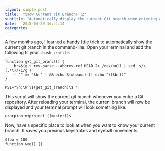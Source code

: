 ```yaml
---
layout: simple.post
title:  "Show Current Git Branch!!!2"
subtitle: "Automatically display the current Git branch when entering a Git repo"
date:   2015-04-29 16:44:14
categories:
---
```


A few months ago, I learned a handy little trick to automatically show the current git branch in the command-line. Open your terminal and add the following to your `.bash_profile`.

	
	function get_git_branch() {
	    br=$(git rev-parse --abbrev-ref HEAD 2> /dev/null | sed 's/\(.*\)/\1/g')
	    [ "" == "$br" ] && echo $(whoami) || echo "(($br))"
	}

	PS1="\h:\W \$(get_git_branch)\$ "

This script will show the current git branch whenever you enter a Git repository. After reloading your terminal, the current branch will now be displayed and your terminal prompt will look something like:

    czarpino:myproject ((master))$


Now, have a specific place to look at when you want to know your current branch. It saves you precious keystrokes and eyeball movements.

	$foo = 100;
	function wee() {}